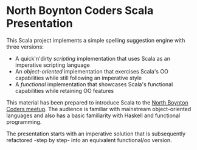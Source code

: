 # North Boynton Coders Scala Presentation #

This Scala project implements a simple spelling suggestion engine with three versions:

- A quick'n'dirty _scripting_ implementation that uses Scala as an imperative scripting language
- An _object-oriented_ implementation that exercises Scala's OO capabilities while still following
  an imperative style
- A _functional_ implementation that showcases Scala's functional capabilities while retaining OO
  features

This material has been prepared to introduce Scala to the [North Boynton Coders meetup](http://www.meetup.com/nobocoders/).
The audience is familiar with mainstream object-oriented languages and also has a basic familiarity with Haskell and
functional programming.

The presentation starts with an imperative solution that is subsequently refactored -step by step- into an equivalent
functional/oo version.
 